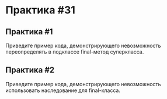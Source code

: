 # Практика #31


## Практика #1

Приведите пример кода, демонстрирующего невозможность переопределять в подклассе final-метод суперкласса.

## Практика #2

Приведите пример кода, демонстрирующего невозможность использовать наследование для final-класса.
